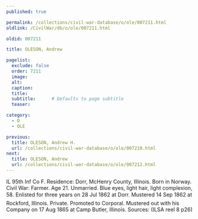 ```yaml
---
published: true

permalink: /collections/civil-war-database/o/ole/007211.html
oldlink: /CivilWar/db/o/ole/007211.html

oldid: 007211

title: OLESON, Andrew

pagelist:
  exclude: false
  order: 7211
  image: 
  alt:
  caption:
  title:
  subtitle:      # Defaults to page subtitle
  teaser:

category: 
  - O 
  - OLE

previous:
  title: OLESON, Andrew H.
  url: /collections/civil-war-database/o/ole/007210.html  
next:
  title: OLESON, Andrew
  url: /collections/civil-war-database/o/ole/007212.html   
---
```

IL 95th Inf Co F. Residence: Dorr, McHenry County, Illinois. Born in Norway. Civil War: Farmer. Age 21. Unmarried. Blue eyes, light hair, light complexion, 5&#146;8&#148;. Enlisted for three years on 28 Jul 1862 at Dorr. Mustered 14 Sep 1862 at Rockford, Illinois. Private. Promoted to Corporal. Mustered out with his Company on 17 Aug 1865 at Camp Butler, Illinois. Sources: (ILSA reel 8 p26)